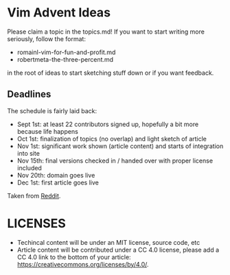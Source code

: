 # Vim Advent Ideas

Please claim a topic in the topics.md!  If you want to start writing
more seriously, follow the format:

 - romainl-vim-for-fun-and-profit.md
 - robertmeta-the-three-percent.md

in the root of ideas to start sketching stuff down or if you want 
feedback.

## Deadlines

The schedule is fairly laid back:

 - Sept 1st: at least 22 contributors signed up, hopefully a bit more because life happens
 - Oct 1st: finalization of topics (no overlap) and light sketch of article
 - Nov 1st: significant work shown (article content) and starts of integration into site
 - Nov 15th: final versions checked in / handed over with proper license included
 - Nov 20th: domain goes live
 - Dec 1st: first article goes live

Taken from [Reddit](https://reddit.com/r/vim/comments/94o8al/vim_advent_calendar_call_for_authors/).

# LICENSES

 - Techincal content will be under an MIT license, source code, etc
 - Article content will be contributed under a CC 4.0 license, please
 add a CC 4.0 link to the bottom of your article:
 https://creativecommons.org/licenses/by/4.0/.
